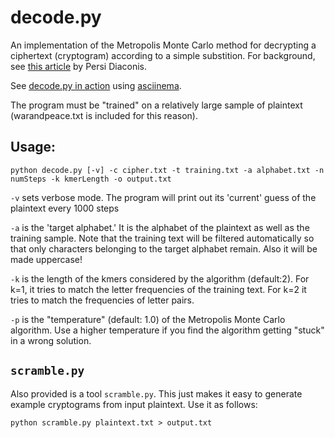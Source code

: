 decode.py
=========
An implementation of the Metropolis Monte Carlo method for decrypting a ciphertext (cryptogram) according to a simple substition. For background, see [this article](http://math.uchicago.edu/~shmuel/Network-course-readings/MCMCRev.pdf) by Persi Diaconis.

See [decode.py in action](https://asciinema.org/a/ce44dc927dueq027fs8rmoh9f) using [asciinema](https://asciinema.org/).

The program must be "trained"
on a relatively large sample of plaintext (warandpeace.txt is included for this reason).

Usage:
------
    python decode.py [-v] -c cipher.txt -t training.txt -a alphabet.txt -n numSteps -k kmerLength -o output.txt

`-v` sets verbose mode. The program will print out its 'current' guess of the plaintext every 1000 steps

`-a` is the 'target alphabet.' It is the alphabet of the plaintext as well as the training sample.  Note that the training text will be filtered automatically so that only characters belonging to the target alphabet remain. Also it will be made uppercase!

`-k` is the length of the kmers considered by the algorithm (default:2). For k=1, it tries to match the letter frequencies of the training text. For k=2 it tries to match the frequencies of letter pairs.

`-p` is the "temperature" (default: 1.0) of the Metropolis Monte Carlo algorithm. Use a higher temperature if you find the algorithm getting "stuck" in a wrong solution.

`scramble.py`
-------------
Also provided is a tool `scramble.py`. This just makes it easy to generate example cryptograms from input plaintext. Use it as follows:

    python scramble.py plaintext.txt > output.txt

